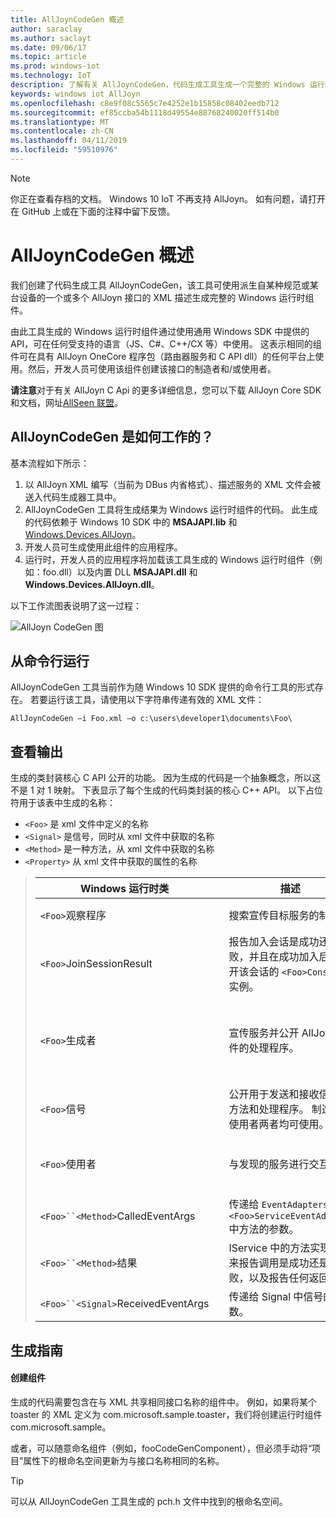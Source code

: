 ```yaml
---
title: AllJoynCodeGen 概述
author: saraclay
ms.author: saclayt
ms.date: 09/06/17
ms.topic: article
ms.prod: windows-iot
ms.technology: IoT
description: 了解有关 AllJoynCodeGen，代码生成工具生成一个完整的 Windows 运行时组件使用 AllJoyn 接口的信息。
keywords: windows iot AllJoyn
ms.openlocfilehash: c8e9f08c5565c7e4252e1b15858c08402eedb712
ms.sourcegitcommit: ef85ccba54b1118d49554e88768240020ff514b0
ms.translationtype: MT
ms.contentlocale: zh-CN
ms.lasthandoff: 04/11/2019
ms.locfileid: "59510976"
---
```

> [!NOTE]
> 你正在查看存档的文档。 Windows 10 IoT 不再支持 AllJoyn。 如有问题，请打开在 GitHub 上或在下面的注释中留下反馈。

# <a name="alljoyncodegen-overview"></a>AllJoynCodeGen 概述

我们创建了代码生成工具 AllJoynCodeGen，该工具可使用派生自某种规范或某台设备的一个或多个 AllJoyn 接口的 XML 描述生成完整的 Windows 运行时组件。

由此工具生成的 Windows 运行时组件通过使用通用 Windows SDK 中提供的 API，可在任何受支持的语言（JS、C#、C++/CX 等）中使用。 这表示相同的组件可在具有 AllJoyn OneCore 程序包（路由器服务和 C API dll）的任何平台上使用。然后，开发人员可使用该组件创建该接口的制造者和/或使用者。 

**请注意**对于有关 AllJoyn C Api 的更多详细信息，您可以下载 AllJoyn Core SDK 和文档，网址[AllSeen 联盟](http://go.microsoft.com/fwlink/?LinkId=524584)。

## <a name="how-does-alljoyncodegen-work"></a>AllJoynCodeGen 是如何工作的？

基本流程如下所示：

1. 以 AllJoyn XML 编写（当前为 DBus 内省格式）、描述服务的 XML 文件会被送入代码生成器工具中。
2. AllJoynCodeGen 工具将生成结果为 Windows 运行时组件的代码。 此生成的代码依赖于 Windows 10 SDK 中的 **MSAJAPI.lib** 和 [Windows.Devices.AllJoyn](https://msdn.microsoft.com/library/windows/apps/xaml/windows.devices.alljoyn.aspx)。
3. 开发人员可生成使用此组件的应用程序。
4. 运行时，开发人员的应用程序将加载该工具生成的 Windows 运行时组件（例如：foo.dll）以及内置 DLL **MSAJAPI.dll** 和 **Windows.Devices.AllJoyn.dll**。

以下工作流图表说明了这一过程：

![AllJoyn CodeGen 图](../media/AllJoyn/alljoyncodegen.png)

## <a name="running-from-the-command-line"></a>从命令行运行

AllJoynCodeGen 工具当前作为随 Windows 10 SDK 提供的命令行工具的形式存在。 若要运行该工具，请使用以下字符串传递有效的 XML 文件：

    AllJoynCodeGen –i Foo.xml –o c:\users\developer1\documents\Foo\

## <a name="reviewing-the-output"></a>查看输出

生成的类封装核心 C API 公开的功能。 因为生成的代码是一个抽象概念，所以这不是 1 对 1 映射。 下表显示了每个生成的代码类封装的核心 C++ API。 以下占位符用于该表中生成的名称：

* `<Foo>` 是 xml 文件中定义的名称
* `<Signal>` 是信号，同时从 xml 文件中获取的名称
* `<Method>` 是一种方法，从 xml 文件中获取的名称
* `<Property>` 从 xml 文件中获取的属性的名称


> | Windows 运行时类 |  | 描述 | 核心 C++ API |
> | ------------------------ | --- | --------- | ---------- |
> | `<Foo>`观察程序 |  | 搜索宣传目标服务的制造者 | *BusListener* 类；*BusAttachment* 类 |
> | `<Foo>`JoinSessionResult |  | 报告加入会话是成功还是失败，并且在成功加入后，公开该会话的 `<Foo>Consumer` 实例。 | *JoinSessionAsyncCB* 类；*QStatus* |
> | `<Foo>`生成者 |  | 宣传服务并公开 AllJoyn 事件的处理程序。 | *BusObject* 类；*BusAttachment* 类；*InterfaceDescription* 类；*SessionPortListener* 类；*Message* 类 |
> | `<Foo>`信号 |  | 公开用于发送和接收信号的方法和处理程序。 制造者和使用者两者均可使用。 | *BusObject* 类；*InterfaceDescription* 类；*Message* 类 |
> | `<Foo>`使用者 |  | 与发现的服务进行交互。 | *ProxyBusObject* 类；*InterfaceDescription* 类；*SessionListener* 类；*Message* 类 |
> | `<Foo>``<Method>`CalledEventArgs |  | 传递给 `EventAdapters.<Foo>ServiceEventAdapter` 中方法的参数。 | *Message* 类 |
> | `<Foo>``<Method>`结果 |  | I<Foo>Service 中的方法实现用它来报告调用是成功还是失败，以及报告任何返回值。 | *Message* 类；*QStatus* |
> | `<Foo>``<Signal>`ReceivedEventArgs |  | 传递给 <Foo>Signal 中信号的参数。 | *Message* 类 |


## <a name="build-guide"></a>生成指南

#### <a name="creating-the-component"></a>创建组件

生成的代码需要包含在与 XML 共享相同接口名称的组件中。 例如，如果将某个 toaster 的 XML 定义为 com.microsoft.sample.toaster，我们将创建运行时组件 com.microsoft.sample。 

或者，可以随意命名组件（例如，fooCodeGenComponent），但必须手动将“项目”属性下的根命名空间更新为与接口名称相同的名称。

> [!TIP]
> 可以从 AllJoynCodeGen 工具生成的 pch.h 文件中找到的根命名空间。
